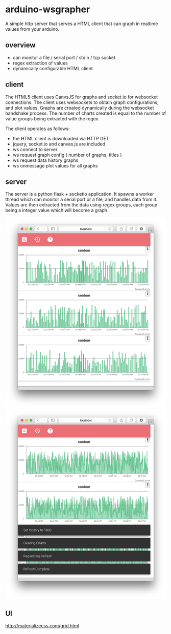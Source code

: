 # arduino-wsgrapher

A simple http server that serves a HTML client that can graph in realtime values from your arduino.

## overview

* can monitor a file / serial port / stdin / tcp socket
* regex extraction of values
* dynamically configurable HTML client

## client

The HTML5 client uses CanvsJS for graphs and socket.io for websocket connections. The client uses websockets to obtain graph configurations, and plot values. Graphs are created dynamically during the websocket handshake process. The number of charts created is equal to the number of value groups being extracted with the regex.

The client operates as follows:

* the HTML client is downloaded via HTTP GET
* jquery, socket.io and canvas.js are included
* ws connect to server
* ws request graph config ( number of graphs, titles )
* ws request data history graphs
* ws onmessage plot values for all graphs

## server

The server is a python flask + socketio application. It spawns a worker thread which can monitor a serial port or a file, and handles data from it. Values are then extracted from the data using regex groups, each group being a integer value which will become a graph.


![Screenshot](https://raw.githubusercontent.com/unixunion/arduino-wsgrapher/master/screenshot.png)
![Screenshot2](https://raw.githubusercontent.com/unixunion/arduino-wsgrapher/master/screenshot2.png)

## UI
http://materializecss.com/grid.html
